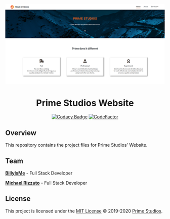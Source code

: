 <div align="center">
  
[![Page Preview](./assets/img/preview.png)](https://primestudios.co/)

# Prime Studios Website

[![Codacy Badge](https://api.codacy.com/project/badge/Grade/0ce96690698045169711b5bef97e02f9)](https://app.codacy.com/gh/PrimeStudios/PrimeStudios.co/) [![CodeFactor](https://www.codefactor.io/repository/github/primestudios/primestudios.co/badge)](https://www.codefactor.io/repository/github/primestudios/primestudios.co)

</div>

## Overview

This repository contains the project files for Prime Studios' Website.

## Team

**[BillyIsMe](https://github.com/TheBillyIsMe)** - Full Stack Developer

**[Michael Rizzuto](https://github.com/MichaelRizzuto)** - Full Stack Developer

## License

This project is licensed under the [MIT License](./LICENSE.md) &copy; 2019-2020 [Prime Studios](https://github.com/PrimeStudios/).
